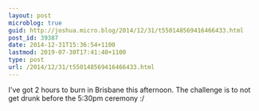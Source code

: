 ```yaml
---
layout: post
microblog: true
guid: http://joshua.micro.blog/2014/12/31/t550148569416466433.html
post_id: 39387
date: 2014-12-31T15:36:54+1100
lastmod: 2019-07-30T17:41:40+1100
type: post
url: /2014/12/31/t550148569416466433.html
---
```

I've got 2 hours to burn in Brisbane this afternoon. The challenge is to not get drunk before the 5:30pm ceremony :/
